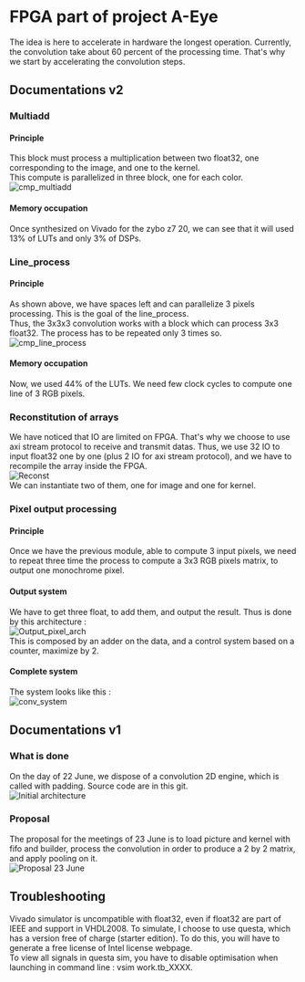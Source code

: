 # FPGA part of project A-Eye
The idea is here to accelerate in hardware the longest operation. Currently, the convolution take about 60 percent of the processing time. That's why we start by accelerating the convolution steps. 

## Documentations v2
### Multiadd
#### Principle
This block must process a multiplication between two float32, one corresponding to the image, and one to the kernel.  
This compute is parallelized in three block, one for each color.  
![cmp_multiadd](./diagrams/out/archi_v2/multiadd.png)  
#### Memory occupation
Once synthesized on Vivado for the zybo z7 20, we can see that it will used 13% of LUTs and only 3% of DSPs.  
### Line_process
#### Principle
As shown above, we have spaces left and can parallelize 3 pixels processing. This is the goal of the line_process.  
Thus, the 3x3x3 convolution works with a block which can process 3x3 float32. The process has to be repeated only 3 times so.  
![cmp_line_process](./diagrams/out/archi_v2/line_process.png)
#### Memory occupation
Now, we used 44% of the LUTs.  We need few clock cycles to compute one line of 3 RGB pixels.  
### Reconstitution of arrays
We have noticed that IO are limited on FPGA. That's why we choose to use axi stream protocol to receive and transmit datas. Thus, we use 32 IO to input float32 one by one (plus 2 IO for axi stream protocol), and we have to recompile the array inside the FPGA.  
![Reconst](./diagrams/out/archi_v2/reconst.png)  
We can instantiate two of them, one for image and one for kernel.  
### Pixel output processing  
#### Principle  
Once we have the previous module, able to compute 3 input pixels, we need to repeat three time the process to compute a 3x3 RGB pixels matrix, to output one monochrome pixel.  
#### Output system  
We have to get three float, to add them, and output the result. Thus is done by this architecture :  
![Output_pixel_arch](./diagrams/out/archi_v2/adder_3_clk.drawio.png)  
This is composed by an adder on the data, and a control system based on a counter, maximize by 2.  
#### Complete system  
The system looks like this :   
![conv_system](./diagrams/out/archi_v2/pix_out_proc.png)  

## Documentations v1
### What is done
On the day of 22 June, we dispose of a convolution 2D engine, which is called with padding. Source code are in this git.  
![Initial architecture](./diagrams/out/architecture/initial_22_June.png)  
### Proposal
The proposal for the meetings of 23 June is to load picture and kernel with fifo and builder, process the convolution in order to produce a 2 by 2 matrix, and apply pooling on it.  
![Proposal 23 June](./diagrams/out/architecture/proposal_23_June.png)  

## Troubleshooting
Vivado simulator is uncompatible with float32, even if float32 are part of IEEE and support in VHDL2008. To simulate, I choose to use questa, which has a version free of charge (starter edition). To do this, you will have to generate a free license of Intel license webpage.  
To view all signals in questa sim, you have to disable optimisation when launching in command line : vsim work.tb_XXXX.  